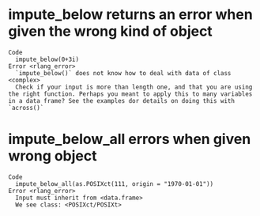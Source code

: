 # impute_below returns an error when given the wrong kind of object

    Code
      impute_below(0+3i)
    Error <rlang_error>
      `impute_below()` does not know how to deal with data of class <complex>
      Check if your input is more than length one, and that you are using the right function. Perhaps you meant to apply this to many variables in a data frame? See the examples dor details on doing this with `across()`

# impute_below_all errors when given wrong object

    Code
      impute_below_all(as.POSIXct(111, origin = "1970-01-01"))
    Error <rlang_error>
      Input must inherit from <data.frame>
      We see class: <POSIXct/POSIXt>

